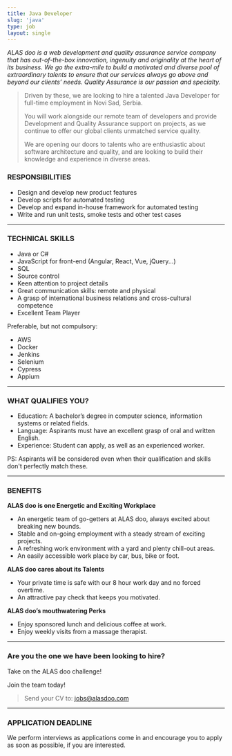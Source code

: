 ```yaml
---
title: Java Developer
slug: 'java'
type: job
layout: single
---
```


_ALAS doo is a web development and quality assurance service company that has out-of-the-box innovation, ingenuity and originality at the heart of its business. We go the extra-mile to build a motivated and diverse pool of extraordinary talents to ensure that our services always go above and beyond our clients’ needs. Quality Assurance is our passion and specialty._

> Driven by these, we are looking to hire a talented Java Developer for full-time employment in Novi Sad, Serbia.
>
> You will work alongside our remote team of developers and provide Development and Quality Assurance support on projects, as we continue to offer our global clients unmatched service quality.
>
> We are opening our doors to talents who are enthusiastic about software architecture and quality, and are looking to build their knowledge and experience in diverse areas.

### RESPONSIBILITIES

- Design and develop new product features
- Develop scripts for automated testing
- Develop and expand in-house framework for automated testing
- Write and run unit tests, smoke tests and other test cases

---

### TECHNICAL SKILLS

- Java or C#
- JavaScript for front-end (Angular, React, Vue, jQuery...)
- SQL
- Source control
- Keen attention to project details
- Great communication skills: remote and physical
- A grasp of international business relations and cross-cultural competence
- Excellent Team Player

Preferable, but not compulsory:

- AWS
- Docker
- Jenkins
- Selenium
- Cypress
- Appium

---

### WHAT QUALIFIES YOU?

- Education: A bachelor’s degree in computer science, information systems or related fields.
- Language: Aspirants must have an excellent grasp of oral and written English.
- Experience: Student can apply, as well as an experienced worker.

PS: Aspirants will be considered even when their qualification and skills don't perfectly match these.

---

### BENEFITS

**ALAS doo is one Energetic and Exciting Workplace**

- An energetic team of go-getters at ALAS doo, always excited about breaking new bounds.
- Stable and on-going employment with a steady stream of exciting projects.
- A refreshing work environment with a yard and plenty chill-out areas.
- An easily accessible work place by car, bus, bike or foot.

**ALAS doo cares about its Talents**

- Your private time is safe with our 8 hour work day and no forced overtime.
- An attractive pay check that keeps you motivated.

**ALAS doo’s mouthwatering Perks**

- Enjoy sponsored lunch and delicious coffee at work.
- Enjoy weekly visits from a massage therapist.

---

### Are you the one we have been looking to hire?

Take on the ALAS doo challenge!

Join the team today!

> Send your CV to: <jobs@alasdoo.com>

---

### APPLICATION DEADLINE

We perform interviews as applications come in and encourage you to apply as soon as possible, if you are interested.
